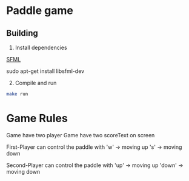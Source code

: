 # Paddle game

## Building

1. Install dependencies

[SFML](https://www.sfml-dev.org/download.php)

sudo apt-get install libsfml-dev

2. Compile and run

```bash
make run
```

# Game Rules #

Game have two player 
Game have two scoreText on screen 

First-Player can control the paddle with 
'w' -> moving up 
's' -> moving down

Second-Player can control the paddle with
'up' -> moving up
'down' -> moving down



